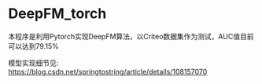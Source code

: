 # DeepFM_torch
本程序是利用Pytorch实现DeepFM算法，以Criteo数据集作为测试，AUC值目前可以达到79.15%

模型实现细节见: https://blog.csdn.net/springtostring/article/details/108157070

